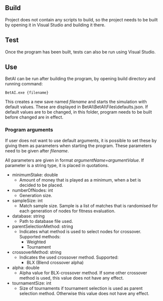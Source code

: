 ## Build
Project does not contain any scripts to build, so the project needs to be built
by opening it in Visual Studio and building it there.

## Test
Once the program has been built, tests can also be run using Visual Studio.

## Use

BetAI can be run after building the program, by opening build directory and running
command:
```
BetAI.exe {filename}
```

This creates a new save named *filename* and starts the simulation with default values.
These are displayed in BetAI\BetAI\Files\defaults.json. If default values are to be changed,
in this folder, program needs to be built before changed are in effect. 

### Program arguments

If user does not want to use default arguments, it is possible to set these by giving them
as parameters when starting the program. These parameters need to be given after *filename*.

All parameters are given in format *argumentName=argumentValue*. If
parameter is a string type, it is placed in quotations.

- minimumStake: double
	- Amount of money that is played as a minimum, when a bet is decided to be placed.
- numberOfNodes: int
	- Generation size.
- sampleSize: int
	- Match sample size. Sample is a list of matches that is randomised for each
	generation of nodes for fitness evaluation.
- database: string
	- Path to database file used. 
- parentSelectionMethod: string
	- Indicates what method is used to select nodes for crossover.
	Supported methods:
		- Weighted
		- Tournament
- crossoverMethod: string
	- Indicates the used crossover method.
	Supported:
		- BLX (Blend crossover alpha)
- alpha: double
	- Alpha value for BLX-crossover method. If some other
	crossover method is used, this value does not have any effect.
- tournamentSize: int
	- Size of tournaments if tournament selection is used as parent selection method.
	Otherwise this value does not have any effect.